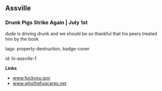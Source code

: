 ## Assville

### Drunk Pigs Strike Again | July 1st

dude is driving drunk and we should be so thankful that his peers treated him by the book

tags: property-destruction, badge-cover

id: hi-assville-1

**Links**

* www.fuckyou.gov
* www.whothefuqcares.net


